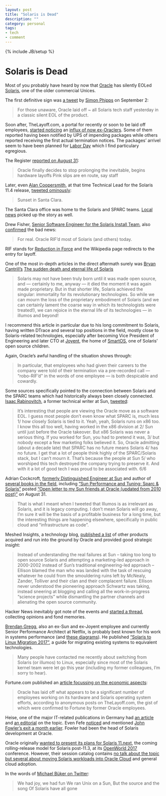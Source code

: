 ```yaml
---
layout: post
title: "Solaris is Dead"
description: ""
category: personal
tags:
- tech
- comment
---
```

{% include JB/setup %}
# Solaris is Dead

Most of you probably have heard by now that [Oracle](https://web.archive.org/web/20171005101826/https://en.wikipedia.org/wiki/Oracle_Corporation) has silently EOLed [Solaris](https://web.archive.org/web/20171005101826/https://en.wikipedia.org/wiki/Solaris_(operating_system)), one of the older commercial Unices.

The first definitive sign was [a tweet](https://web.archive.org/web/20171005101826/https://twitter.com/webmink/status/904081073256243201) by [Simon Phipps](https://web.archive.org/web/20171005101826/https://en.wikipedia.org/wiki/Simon_Phipps_(programmer)) on September 2:

> For those unaware, Oracle laid off ~ all Solaris tech staff yesterday in a classic silent EOL of the product.

Soon after, TheLayoff.com, a portal for recently or soon to be laid off employees, [started noticing](https://web.archive.org/web/20171005101826/https://www.thelayoff.com/oracle) an [influx of now ex-Oraclers](https://web.archive.org/web/20171005101826/https://twitter.com/TheLayoff/status/903323829199671299). Some of them reported having been notified by UPS of impending packages while others reported receiving the first actual termination notices. The packages’ arrivel seem to have been planned for [Labor Day](https://web.archive.org/web/20171005101826/https://en.wikipedia.org/wiki/Labor_Day) which I find particulary egregious.

The Register [reported on August 31](https://web.archive.org/web/20171005101826/https://www.theregister.co.uk/2017/08/31/oracle_stops_prolonging_inevitable_layoffs/):

> Oracle finally decides to stop prolonging the inevitable, begins hardware layoffs Pink slips are en route, say staff

Later, even [Alan Coopersmith](https://web.archive.org/web/20171005101826/https://blogs.oracle.com/author/alan-coopersmith), at that time Technical Lead for the Solaris 11.4 release, [tweeted ominously](https://web.archive.org/web/20171005101826/https://twitter.com/alanc/status/903802951470157825):

> Sunset in Santa Clara.

The Santa Clara office was home to the Solaris and SPARC teams. [Local news](https://web.archive.org/web/20171005101826/http://www.mercurynews.com/2017/09/05/oracle-slashes-more-than-900-santa-clara-jobs-more-worldwide/) picked up the story as well.

Drew Fisher, [Senior Software Engineer for the Solaris Install Team](https://web.archive.org/web/20171005101826/https://www.linkedin.com/in/drew-fisher-38309711), also [confirmed](https://web.archive.org/web/20171005101826/https://twitter.com/drewfisher314/status/903804762373537793) the bad news:

> For real. Oracle RIF’d most of Solaris (and others) today.

RIF stands for [Reduction in Force](https://web.archive.org/web/20171005101826/https://en.wikipedia.org/wiki/Layoff) and the Wikipedia page redirects to the entry for layoff.

One of the most in-depth articles in the direct aftermath surely was [Bryan Cantrill’s](https://web.archive.org/web/20171005101826/https://en.wikipedia.org/wiki/Bryan_Cantrill) [The sudden death and eternal life of Solaris](https://web.archive.org/web/20171005101826/http://dtrace.org/blogs/bmc/2017/09/04/the-sudden-death-and-eternal-life-of-solaris/)

> Solaris may not have been truly born until it was made open source, and — certainly to me, anyway — it died the moment it was again made proprietary. But in that shorter life, Solaris achieved the singular: immortality for its revolutionary technologies. So while we can mourn the loss of the proprietary embodiment of Solaris (and we can certainly lament the coarse way in which its technologists were treated!), we can rejoice in the eternal life of its technologies — in illumos and beyond!

I recommend this article in particular due to his long commitment to Solaris, having written DTrace and several top positions in the field, mostly close to Solaris-related technologies, especially after becoming Vice President of Engineering and later CTO at [Joyent](https://web.archive.org/web/20171005101826/https://en.wikipedia.org/wiki/Joyent), the home of [SmartOS](https://web.archive.org/web/20171005101826/https://en.wikipedia.org/wiki/SmartOS), one of Solaris’ open source children.

Again, Oracle’s awful handling of the situation shows through:

> In particular, that employees who had given their careers to the company were told of their termination via a pre-recorded call — “robo-RIF’d” in the words of one employee — is both despicable and cowardly.

Some sources specifically pointed to the connection between Solaris and the SPARC teams which had historically always been closely connected. [Isaac Rabinovitch](https://web.archive.org/web/20171005101826/http://www.informit.com/authors/author_bio.aspx?ISBN=9780321334206), a former technical writer at Sun, [tweeted](https://web.archive.org/web/20171005101826/https://twitter.com/isaac32767/status/904163673886793729):

> It’s interesting that people are viewing the Oracle move as a software EOL. I guess most people don’t even know what SPARC is, much less 1/ how closely Solaris is tied to it. Yeah, yeah, Solaris runs on x86 too. I know this all too well, having worked in the x86 division at 2/ Sun until just before the Oracle takeover. But x86 Solaris was never a serious thing. If you worked for Sun, you had to pretend it was, 3/ but nobody except a few marketing folks believed it. So, Oracle admitting (about a decade late) that SPARC has no future means Solaris 4/ has no future. I get that a lot of people think highly of the SPARC/Solaris stack, but I can’t mourn it. That’s because the people at Sun 5/ who worshiped this tech destroyed the company trying to preserve it. And with it a lot of good tech I was proud to be associated with. 6/6

Adrian Cockcroft, [formerly Distinguished Engineer at Sun](https://web.archive.org/web/20171005101826/http://www.allthingsdistributed.com/2016/10/welcoming-adrian-cockcroft-to-tthe-aws-team.html) and author of [several books in the field](https://web.archive.org/web/20171005101826/https://www.amazon.com/Adrian-Cockcroft/e/B000APJAKG/ref=dp_byline_cont_book_1), including [“Sun Performance and Tuning: Sparc & Solaris”](https://web.archive.org/web/20171005101826/https://www.amazon.com/Sun-Performance-Tuning-Sparc-Solaris/dp/0131496425/) posted [“Open letter to my Sun friends at Oracle (updated from 2010 post)”](https://web.archive.org/web/20171005101826/https://medium.com/@adrianco/open-letter-to-my-sun-friends-at-oracle-updated-from-2010-post-1f8b2bcba693) on August 31.

> That is what I meant when I tweeted that Illumos is as irrelevant as Solaris, and it is legacy computing. I don’t mean Solaris will go away, I’m sure it will be the basis of a profitable business for a long time, but the interesting things are happening elsewhere, specifically in public cloud and “infrastructure as code”.

Meshed Insights, a technology blog, [published a list](https://web.archive.org/web/20171005101826/https://meshedinsights.com/2017/09/03/oracle-finally-killed-sun/) of other products acquired and run into the ground by Oracle and provided good strategic insight:

> Instead of understanding the real failures at Sun – taking too long to open source Solaris and attempting a marketing-led approach in 2000-2002 instead of Sun’s traditional engineering-led approach – Ellison blamed the man who was landed with the task of rescuing whatever he could from the smouldering ruins left by McNealy, Zander, Tolliver and their clan and their complacent failure. Ellison never understood the pioneering approach Schwartz was taking, instead sneering at blogging and calling all the work-in-progress “science projects” while dismantling the partner channels and alienating the open source community.

Hacker News inevitably got note of the events and [started a thread](https://web.archive.org/web/20171005101826/https://news.ycombinator.com/item?id=15160149), collecting opinions and fond memories.

[Brendan Gregg](https://web.archive.org/web/20171005101826/https://en.wikipedia.org/wiki/Brendan_Gregg), also an ex-Sun and ex-Joyent employee and currently Senior Performance Architect at Netflix, is probably best known for his work in systems performance (and [these diagrams](https://web.archive.org/web/20171005101826/http://www.brendangregg.com/linuxperf.html)). He published [“Solaris to Linux Migration 2017”](https://web.archive.org/web/20171005101826/http://www.brendangregg.com/blog/2017-09-05/solaris-to-linux-2017.html), a guide for migrating existing systems to equivalent technologies.

> Many people have contacted me recently about switching from Solaris (or illumos) to Linux, especially since most of the Solaris kernel team were let go this year (including my former colleagues, I’m sorry to hear).

Fortune.com published an [article focussing on the economic aspects](https://web.archive.org/web/20171005101826/http://fortune.com/2017/09/05/oracle-layoffs-hardware-solaris/):

> Oracle has laid off what appears to be a significant number of employees working on its hardware and Solaris operating system efforts, according to anonymous posts on TheLayoff.com, the gist of which were confirmed to Fortune by former Oracle employees.

Heise, one of the major IT-related publications in Germany had [an article](https://web.archive.org/web/20171005101826/https://www.heise.de/ix/meldung/Oracle-feuert-SPARC-und-Solaris-Entwickler-3820643.html) and [an editorial](https://web.archive.org/web/20171005101826/https://www.heise.de/ix/meldung/Kommentar-zum-Solaris-Ende-Ein-roter-Elefant-im-IT-Laden-3824375.html) on the topic. Even Fefe [noticed](https://web.archive.org/web/20171005101826/https://blog.fefe.de/?ts=a7551208) and mentioned [John Fowler’s exit a month earlier](https://web.archive.org/web/20171005101826/https://www.theregister.co.uk/2017/08/02/oracle_john_fowler_bails/). Fowler had been the head of Solaris development at Oracle.

Oracle originally [wanted to present its plans for Solaris 11.next](https://web.archive.org/web/20171005101826/https://www.theregister.co.uk/2017/09/08/oracle_pushes_solaris11_plans_out/), the coming rolling-release model for Solaris post-11.3, at its [OpenWorld 2017](https://web.archive.org/web/20171005101826/https://www.oracle.com/openworld/index.html) conference. However, their session catalog contains [no talk about the topic but several about moving Solaris workloads into Oracle Cloud](https://web.archive.org/web/20171005101826/https://events.rainfocus.com/catalog/oracle/oow17/catalogoow17?showEnrolled=false&search.itinfrastructure=1502206130220004NQxi) and general cloud adoption.

In the words of [Michael Büker on Twitter](https://web.archive.org/web/20171005101826/https://twitter.com/emtiu/status/807117424957030400):

> We had joy, we had fun
> We ran Unix on a Sun,
> But the source and the song
> Of Solaris have all gone
